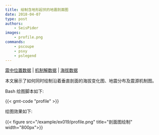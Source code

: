 ```yaml
---
title: 绘制含地形起伏的地震剖面图
date: 2018-04-07
type: post
authors:
    - SeisPider
images:
    - profile.png
commands:
    - pscoupe
    - psxy
    - pslegend
---
```


<i class="fas fa-download"></i>
[震中位置数据](/example/ex019/event.loc.info) |
[机制解数据](/example/ex019/beachballs.info) |
[海拔数据](/example/ex019/elev.csv)

本文展示了如何同时绘制沿着垂直剖面的海拔变化图、地震分布及震源机制图。

Bash 绘图脚本如下:

{{< gmt-code "profile" >}}

绘图效果如下:

{{< figure src="/example/ex019/profile.png" title="剖面图绘制" width="800px">}}
